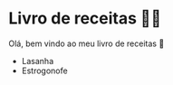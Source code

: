# Livro de receitas :man_cook: #

Olá, bem vindo ao meu livro de receitas :wave:

- Lasanha
- Estrogonofe
